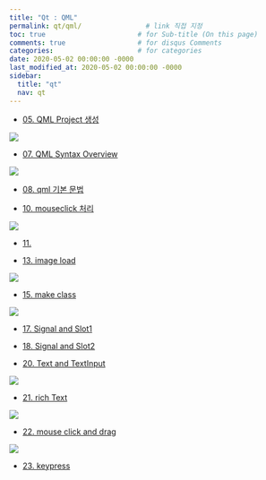 ```yaml
---
title: "Qt : QML"
permalink: qt/qml/                # link 직접 지정
toc: true                       # for Sub-title (On this page)
comments: true                  # for disqus Comments
categories:                     # for categories
date: 2020-05-02 00:00:00 -0000
last_modified_at: 2020-05-02 00:00:00 -0000
sidebar:
  title: "qt"
  nav: qt
---
```


* [05. QML Project 생성](/qt/qml/05/)

![](/file/image/qt-qml-05-03.png)

* [07. QML Syntax Overview](/qt/qml/07/)

![](/file/image/qt-qml-07-01.png)

* [08. qml 기본 문법](/qt/qml/08/)

* [10. mouseclick 처리](/qt/qml/10/)

![](/file/image/qt-qml-10-01.png)

* [11. ](/qt/qml/11/)

* [13. image load](/qt/qml/13/)

![](/file/image/qt-qml-13-01.png)

* [15. make class](/qt/qml/15/)

![](/file/image/qt-qml-15-01.png)

* [17. Signal and Slot1](/qt/qml/17/)

* [18. Signal and Slot2](/qt/qml/18/)

* [20. Text and TextInput](/qt/qml/20/)

![](/file/image/qt-qml-20-01.png)

* [21. rich Text](/qt/qml/21/)

![](/file/image/qt-qml-21-01.png)

* [22. mouse click and drag](/qt/qml/22/)

![](/file/image/qt-qml-22-01.png)

* [23. keypress](/qt/qml/23/)